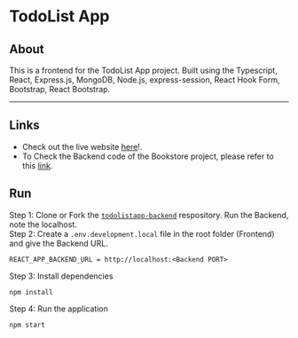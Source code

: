 # TodoList App
## About

This is a frontend for the TodoList App project. Built using the Typescript, React, Express.js, MongoDB, Node.js, express-session, React Hook Form,
Bootstrap, React Bootstrap.<br /><hr />
## Links
- Check out the live website [here](https://2dolist-app.netlify.app/)!.
- To Check the Backend code of the Bookstore project, please refer to this [link](https://github.com/Selvan-S/todolistapp-backend).
## Run
Step 1: Clone or Fork the [`todolistapp-backend`](https://github.com/Selvan-S/todolistapp-backend) respository. Run the Backend, note the localhost.<br />
Step 2: Create a `.env.development.local` file in the root folder (Frontend) and give the Backend URL.
```
REACT_APP_BACKEND_URL = http://localhost:<Backend PORT>
```
Step 3: Install dependencies
```
npm install
```
Step 4: Run the application
```
npm start
```
